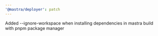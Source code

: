 ```yaml
---
'@mastra/deployer': patch
---
```


Added --ignore-workspace when installing dependencies in mastra build with pnpm package manager
